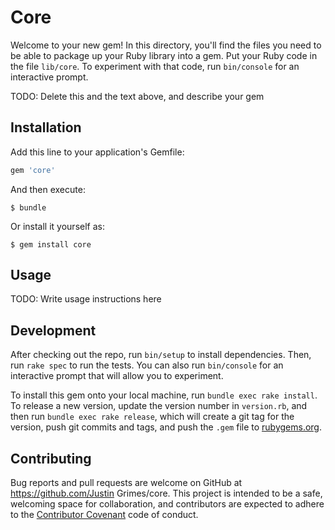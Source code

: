 # Core

Welcome to your new gem! In this directory, you'll find the files you need to be able to package up your Ruby library into a gem. Put your Ruby code in the file `lib/core`. To experiment with that code, run `bin/console` for an interactive prompt.

TODO: Delete this and the text above, and describe your gem

## Installation

Add this line to your application's Gemfile:

```ruby
gem 'core'
```

And then execute:

    $ bundle

Or install it yourself as:

    $ gem install core

## Usage

TODO: Write usage instructions here

## Development

After checking out the repo, run `bin/setup` to install dependencies. Then, run `rake spec` to run the tests. You can also run `bin/console` for an interactive prompt that will allow you to experiment.

To install this gem onto your local machine, run `bundle exec rake install`. To release a new version, update the version number in `version.rb`, and then run `bundle exec rake release`, which will create a git tag for the version, push git commits and tags, and push the `.gem` file to [rubygems.org](https://rubygems.org).

## Contributing

Bug reports and pull requests are welcome on GitHub at https://github.com/Justin Grimes/core. This project is intended to be a safe, welcoming space for collaboration, and contributors are expected to adhere to the [Contributor Covenant](http://contributor-covenant.org) code of conduct.


